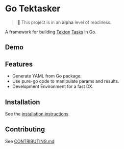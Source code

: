 # Go Tektasker

> :wrench: This project is in an **alpha** level of readiness.

A framework for building
[Tekton](https://tekton.dev)
[Tasks](https://tekton.dev/docs/pipelines/tasks/) in Go.

## Demo

## Features

- Generate YAML from Go package.
- Use pure-go code to manipulate params and results.
- Development Environment for a fast DX.

## Installation

See the [installation instructions][install].

[install]: https://go-tektasker.nocera.eu/general/installation/

## Contributing

See [CONTRIBUTING.md](./CONTRIBUTING.md)
